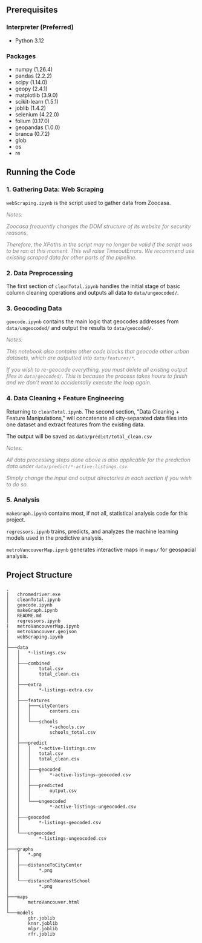 ## Prerequisites
### Interpreter (Preferred)
- Python 3.12

### Packages
- numpy           (1.26.4)
- pandas          (2.2.2)
- scipy           (1.14.0)
- geopy           (2.4.1)
- matplotlib      (3.9.0)
- scikit-learn    (1.5.1)
- joblib          (1.4.2)
- selenium        (4.22.0)
- folium          (0.17.0)
- geopandas       (1.0.0)
- branca          (0.7.2)
- glob
- os
- re

## Running the Code
### 1. Gathering Data: Web Scraping
`webScraping.ipynb` is the script used to gather data from Zoocasa.

<i style="color:gray">
Notes:

Zoocasa frequently changes the DOM structure of its website for security reasons. 

Therefore, the XPaths in the script may no longer be valid if the script was to be ran at this moment. This will raise TimeoutErrors.
We recommend use existing scraped data for other parts of the pipeline.
</i>

### 2. Data Preprocessing
The first section of `cleanTotal.ipynb` handles the initial stage of basic column cleaning operations and outputs all data to `data/ungeocoded/`.

### 3. Geocoding Data
`geocode.ipynb` contains the main logic that geocodes addresses from `data/ungeocoded/` and output the results to `data/geocoded/`.

<i style="color:gray">
Notes:

This notebook also contains other code blocks that geocode other urban datasets, which are outputted into `data/features/*`.

If you wish to re-geocode everything, you must delete all existing output files in `data/geocoded/`. This is because the process takes hours to finish and we don't want to accidentally execute the loop again.
</i>

### 4. Data Cleaning + Feature Engineering
Returning to `cleanTotal.ipynb`. The second section, "Data Cleaning + Feature Manipulations," will concatenate all city-separated data files into one dataset and extract features from the existing data.

The output will be saved as `data/predict/total_clean.csv`

<i style="color:gray">
Notes:

All data processing steps done above is also applicable for the prediction data under `data/predict/*-active-listings.csv`.

Simply change the input and output directories in each section if you wish to do so.
</i>

### 5. Analysis
`makeGraph.ipynb` contains most, if not all, statistical analysis code for this project.

`regressors.ipynb` trains, predicts, and analyzes the machine learning models used in the predictive analysis.

`metroVancouverMap.ipynb` generates interactive maps in `maps/` for geospacial analysis.

## Project Structure
```
.
│   chromedriver.exe
│   cleanTotal.ipynb
│   geocode.ipynb
│   makeGraph.ipynb
│   README.md
│   regressors.ipynb
|   metroVancouverMap.ipynb
|   metroVancouver.geojson
│   webScraping.ipynb
│
├───data
│   │   *-listings.csv
│   │
│   ├───combined
│   │       total.csv
│   │       total_clean.csv
│   │
│   ├───extra
│   │       *-listings-extra.csv
│   │
│   ├───features
│   │   ├───cityCenters
│   │   │       centers.csv
│   │   │
│   │   └───schools
│   │           *-schools.csv
│   │           schools_total.csv
│   │
│   ├───predict
│   │   │   *-active-listings.csv
│   │   │   total.csv
│   │   │   total_clean.csv
│   │   │
│   │   ├───geocoded
│   │   │       *-active-listings-geocoded.csv
│   │   │   
│   │   ├───predicted
│   │   │       output.csv
│   │   │
│   │   └───ungeocoded
│   │           *-active-listings-ungeocoded.csv
│   │
│   ├───geocoded
│   │       *-listings-geocoded.csv
│   │
│   └───ungeocoded
│           *-listings-ungeocoded.csv
│
├───graphs
│   │   *.png
│   │
│   ├───distanceToCityCenter
│   │       *.png
│   │
│   └───distanceToNearestSchool
│           *.png
│
├───maps
│       metroVancouver.html
│
└───models
        gbr.joblib
        knnr.joblib
        mlpr.joblib
        rfr.joblib
```
